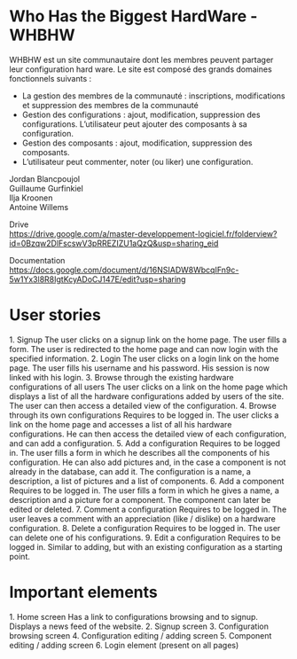 Who Has the Biggest HardWare - WHBHW
=====

WHBHW est un site communautaire dont les membres peuvent partager leur configuration hard ware.
Le site est composé des grands domaines fonctionnels suivants :

-	La gestion des membres de la communauté : inscriptions, modifications et suppression des membres de la communauté
-	Gestion des configurations : ajout, modification, suppression des configurations. L’utilisateur peut ajouter des composants à sa configuration.
-	Gestion des composants : ajout, modification, suppression des composants.
-	L’utilisateur peut commenter, noter (ou liker) une configuration.


Jordan Blancpoujol  
Guillaume Gurfinkiel  
Ilja Kroonen  
Antoine Willems  

Drive  
https://drive.google.com/a/master-developpement-logiciel.fr/folderview?id=0Bzqw2DlFscswV3pRREZIZU1aQzQ&usp=sharing_eid

Documentation  
https://docs.google.com/document/d/16NSIADW8WbcqIFn9c-5w1Yx3l8R8IgtKcyADoCJ147E/edit?usp=sharing

<h1>User stories</h1>  
1. Signup  
The user clicks on a signup link on the home page. The user fills a form. The user is redirected to the home page and can now login with the specified information.
2. Login  
The user clicks on a login link on the home page. The user fills his username and his password. His session is now linked with his login.
3. Browse through the existing hardware configurations of all users  
The user clicks on a link on the home page which displays a list of all the hardware configurations added by users of the site. The user can then access a detailed view of the configuration.
4. Browse through its own configurations  
Requires to be logged in. The user clicks a link on the home page and accesses a list of all his hardware configurations. He can then access the detailed view of each configuration, and can add a configuration.
5. Add a configuration  
Requires to be logged in. The user fills a form in which he describes all the components of his configuration. He can also add pictures and, in the case a component is not already in the database, can add it. The configuration is a name, a description, a list of pictures and a list of components.
6. Add a component  
Requires to be logged in. The user fills a form in which he gives a name, a description and a picture for a component. The component can later be edited or deleted.
7. Comment a configuration  
Requires to be logged in. The user leaves a comment with an appreciation (like / dislike) on a hardware configuration.
8. Delete a configuration  
Requires to be logged in. The user can delete one of his configurations.
9. Edit a configuration  
Requires to be logged in. Similar to adding, but with an existing configuration as a starting point.

<h1>Important elements</h1>
1. Home screen  
Has a link to configurations browsing and to signup. Displays a news feed of the website.
2. Signup screen  
3. Configuration browsing screen  
4. Configuration editing / adding screen
5. Component editing / adding screen  
6. Login element (present on all pages)
